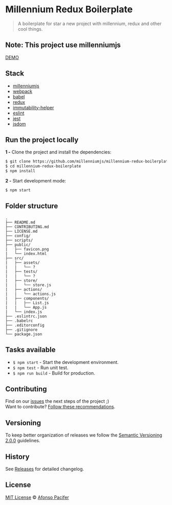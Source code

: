 # Millennium Redux Boilerplate

> A boilerplate for star a new project with millennium, redux and other cool things.

## Note: This project use millenniumjs
[DEMO](http://millenniumjs.github.io/millennium-redux-boilerplate)

## Stack

- [millenniumjs](http://millenniumjs.github.io/)
- [webpack](https://webpack.github.io/)
- [babel](https://babeljs.io/)
- [redux](http://redux.js.org/)
- [immutability-helper](https://github.com/kolodny/immutability-helper)
- [eslint](http://eslint.org/)
- [jest](https://facebook.github.io/jest/)
- [jsdom](https://github.com/tmpvar/jsdom)


## Run the project locally

**1 -** Clone the project and install the dependencies:

```sh
$ git clone https://github.com/millenniumjs/millennium-redux-boilerplate.git
$ cd millennium-redux-boilerplate
$ npm install
```

**2 -** Start development mode:

```sh
$ npm start
```

## Folder structure

	.
	├── README.md
	├── CONTRIBUTING.md
	├── LICENSE.md
	├── config/
	├── scripts/
	├── public/
	|   ├── favicon.png
	|   └── index.html
	├── src/
	|   ├── assets/
	|   |   └── ?
	|   ├── tests/
	|   |   └── ?
	|   ├── store/
	|   |   └── store.js
	|   ├── actions/
	|   |   └── actions.js
	|   ├── components/
	|   |   ├── List.js
	|   |   └── App.js
	|   └── index.js
	├── .eslintrc.json
	├── .babelrc
	├── .editorconfig
	├── .gitignore
	└── package.json

## Tasks available

- `$ npm start` - Start the development environment.
- `$ npm test` - Run unit test.
- `$ npm run build` - Build for production.

## Contributing

Find on our [issues](https://github.com/millenniumjs/millennium-redux-boilerplate/issues/) the next steps of the project ;)
<br>
Want to contribute? [Follow these recommendations](https://github.com/millenniumjs/millennium-redux-boilerplater/blob/master/CONTRIBUTING.md).

## Versioning

To keep better organization of releases we follow the [Semantic Versioning 2.0.0](http://semver.org/) guidelines.

## History

See [Releases](https://github.com/millenniumjs/millennium-redux-boilerplater/releases) for detailed changelog.

## License

[MIT License](https://github.com/millenniumjs/millennium-redux-boilerplater/blob/master/LICENSE.md) © [Afonso Pacifer](http://afonsopacifer.github.io/)
